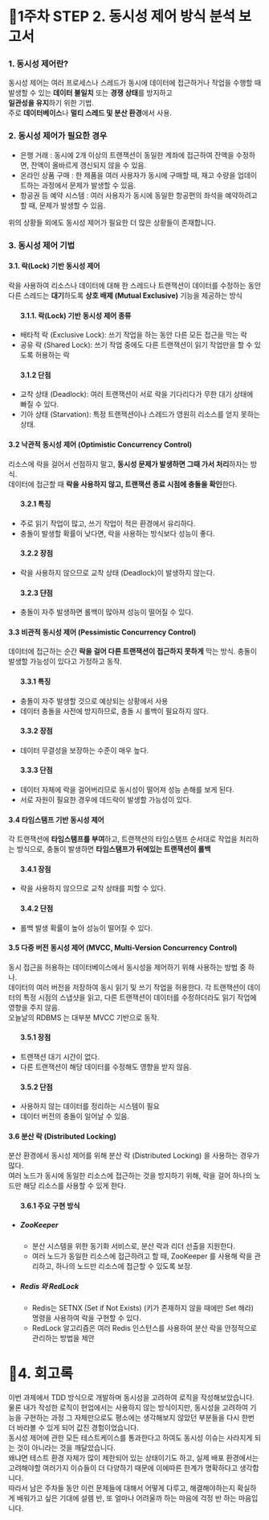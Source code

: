 <h1>📕1주차 STEP 2. 동시성 제어 방식 분석 보고서</h1>
<h3>1. 동시성 제어란?</h3>
<p>
  동시성 제어는 여러 프로세스나 스레드가 동시에 데이터에 접근하거나 작업을 수행할 때 발생할 수 있는 <strong>데이터 불일치</strong> 또는 <strong>경쟁 상태</strong>를 방지하고 
  <br/>
  <strong>일관성을 유지</strong>하기 위한 기법.
  <br/>
  주로 <strong>데이터베이스</strong>나 <strong>멀티 스레드 및 분산 환경</strong>에서 사용.
</p>

<h3>2. 동시성 제어가 필요한 경우</h3>  
  <ul>
    <li>
      은행 거래 : 동시에 2개 이상의 트랜잭션이 동일한 계좌에 접근하여 잔액을 수정하면, 잔액이 올바르게 갱신되지 않을 수 있음.
    </li>
    <li>
      온라인 상품 구매 : 한 제품을 여러 사용자가 동시에 구매할 때, 재고 수량을 업데이트하는 과정에서 문제가 발생할 수 있음.
    </li>
    <li>
      항공권 등 예약 시스템 : 여러 사용자가 동시에 동일한 항공편의 좌석을 예약하려고 할 때, 문제가 발생할 수 있음.
    </li>
  </ul>
<p>위의 상황들 외에도 동시성 제어가 필요한 더 많은 상황들이 존재합니다.</p>

<h3>3. 동시성 제어 기법</h3>

<h4>3.1. 락(Lock) 기반 동시성 제어</h4>
<p>
  락을 사용하여 리소스나 데이터에 대해 한 스레드나 트랜잭션이 데이터를 수정하는 동안 다른 스레드는 <strong>대기</strong>하도록 <strong>상호 배제 (Mutual Exclusive)</strong> 기능을 제공하는 방식
</p>

<ul>
  <h4>3.1.1. 락(Lock) 기반 동시성 제어 종류</h4>
  <li>
    배타적 락 (Exclusive Lock): 쓰기 작업을 하는 동안 다른 모든 접근을 막는 락
  </li>
  <li>
    공유 락 (Shared Lock): 쓰기 작업 중에도 다른 트랜잭션이 읽기 작업만을 할 수 있도록 허용하는 락
  </li>
  <h4>3.1.2 단점</h4>
  <li>
    교착 상태 (Deadlock): 여러 트랜잭션이 서로 락을 기다리다가 무한 대기 상태에 빠질 수 있다.
  </li>
  <li>
    기아 상태 (Starvation): 특정 트랜잭션이나 스레드가 영원히 리소스를 얻지 못하는 상태.
  </li>
</ul>

<h4>3.2 낙관적 동시성 제어 (Optimistic Concurrency Control)</h4>
<p>
  리소스에 락을 걸어서 선점하지 말고, <strong>동시성 문제가 발생하면 그때 가서 처리</strong>하자는 방식.
  <br/>
  데이터에 접근할 때 <strong>락을 사용하지 않고, 트랜잭션 종료 시점에 충돌을 확인</strong>한다.
</p>

<ul>
  <h4>3.2.1 특징</h4>
  <li>
    주로 읽기 작업이 많고, 쓰기 작업이 적은 환경에서 유리하다.
  </li>
  <li>
    충돌이 발생할 확률이 낮다면, 락을 사용하는 방식보다 성능이 좋다.
  </li>
  <h4>3.2.2 장점</h4>
  <li>락을 사용하지 않으므로 교착 상태 (Deadlock)이 발생하지 않는다.</li>
  <h4>3.2.3 댠점</h4>
  <li>충돌이 자주 발생하면 롤백이 많아져 성능이 떨어질 수 있다.</li>
</ul>

<h4>3.3 비관적 동시성 제어 (Pessimistic Concurrency Control)</h4>
<p>데이터에 접근하는 순간 <strong>락을 걸어 다른 트랜잭션이 접근하지 못하게</strong> 막는 방식. 충돌이 발생할 가능성이 있다고 가정하고 동작.</p>
<ul>
  <h4>3.3.1 특징</h4>
  <li>충돌이 자주 발생할 것으로 예상되는 상황에서 사용</li>
  <li>데이터 충돌을 사전에 방지하므로, 충돌 시 롤백이 필요하지 않다.</li>
  <h4>3.3.2 장점</h4>
  <li>데이터 무결성을 보장하는 수준이 매우 높다.</li>
  <h4>3.3.3 단점</h4>
  <li>데이터 자체에 락을 걸어버리므로 동시성이 떨어져 성능 손해를 보게 된다.</li>
  <li>서로 자원이 필요한 경우에 데드락이 발생할 가능성이 있다.</li>
</ul>

<h4>3.4 타임스탬프 기반 동시성 제어</h4>
<p>
  각 트랜잭션에 <strong>타임스탬프를 부여</strong>하고, 트랜잭션의 타임스탬프 순서대로 작업을 처리하는 방식으로, 충돌이 발생하면 <strong>타임스탬프가 뒤에있는 트랜잭션이 롤백</strong>
</p>
<ul>
  <h4>3.4.1 장점</h4>
  <li>락을 사용하지 않으므로 교착 상태를 피할 수 있다.</li>
  <h4>3.4.2 단점</h4>
  <li>롤백 발생 확률이 높아 성능이 떨어질 수 있다.</li>
</ul>

<h4>3.5 다중 버전 동시성 제어 (MVCC, Multi-Version Concurrency Control)</h4>
<p>
  동시 접근을 허용하는 데이터베이스에서 동시성을 제어하기 위해 사용하는 방법 중 하나.
  <br/>
  데이터의 여러 버전을 저장하여 동시 읽기 및 쓰기 작업을 허용한다. 각 트랜잭션이 데이터의 특정 시점의 스냅샷을 읽고, 다른 트랜잭션이 데이터를 수정하더라도 읽기 작업에 영향을 주지 않음.
  <br/> 
  오늘날의 RDBMS 는 대부분 MVCC 기반으로 동작.
</p>

<ul>
  <h4>3.5.1 장점</h4>
  <li>트랜잭션 대기 시간이 없다.</li>
  <li>다른 트랜잭션이 해당 데이터를 수정해도 영향을 받지 않음.</li>
  <h4>3.5.2 단점</h4>
  <li>사용하지 않는 데이터를 정리하는 시스템이 필요</li>
  <li>데이터 버전의 충돌이 일어날 수 있음.</li>
</ul>

<h4>3.6 분산 락 (Distributed Locking)</h4>
<p>
  분산 환경에서 동시성 제어를 위해 분산 락 (Distributed Locking) 을 사용하는 경우가 많다. <br/>
  여러 노드가 동시에 동일한 리소스에 접근하는 것을 방지하기 위해, 락을 걸어 하나의 노드만 해당 리소스를 사용할 수 있게 한다.
</p>

<ul>
  <h4>3.6.1 주요 구현 방식</h4>
  <li>
    <h5>ZooKeeper</h5>
    <ul>
      <li>분산 시스템을 위한 동기화 서비스로, 분산 락과 리더 선출을 지원한다.</li>
      <li>여러 노드가 동일한 리소스에 접근하려고 할 때, ZooKeeper 를 사용해 락을 관리하고, 하나의 노드만 리소스에 접근할 수 있도록 보장.</li>
    </ul>
  </li>
  <li>    
    <h5>Redis 와 RedLock</h5>
    <ul>
      <li>Redis는 SETNX (Set if Not Exists) (키가 존재하지 않을 때에만 Set 해라) 명령을 사용하여 락을 구현할 수 있다.</li>
      <li>RedLock 알고리즘은 여러 Redis 인스턴스를 사용하여 분산 락을 안정적으로 관리하는 방법을 제안</li>
    </ul>
  </li>
</ul>

<h1>📝4. 회고록</h3>
<p>
  이번 과제에서 TDD 방식으로 개발하며 동시성을 고려하여 로직을 작성해보았습니다.<br/>
  물론 내가 작성한 로직이 현업에서는 사용하지 않는 방식이지만, 동시성을 고려하여 기능을 구현하는 과정 그 자체만으로도 평소에는 생각해보지 않았던 부분들을 다시 한번 더 바라볼 수 있게 되어 값진 경험이었습니다. <br/>
  동시성 제어에 관한 모든 테스트케이스를 통과한다고 하여도 동시성 이슈는 사라지게 되는 것이 아니라는 것을 깨달았습니다. <br/>
  왜냐면 테스트 환경 자체가 많이 제한되어 있는 상태이기도 하고, 실제 배포 환경에서는 고려해야할 여러가지 이슈들이 더 다양하기 때문에 이에따른 한계가 명확하다고 생각합니다. <br/>
  따라서 남은 주차들 동안 이런 문제들에 대해서 어떻게 다루고, 해결해야하는지 확실하게 배워가고 싶은 기대에 설렘 반, 또 얼마나 어려울까 하는 마음에 걱정 반 하는 마음입니다.
</p>
